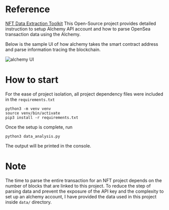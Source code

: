 # Reference
[NFT Data Extraction Toolkit](https://github.com/a16z/nft-analyst-starter-pack) This Open-Source project provides detailed instruction to setup Alchemy API account and how to parse OpenSea transaction data using the Alchemy.

Below is the sample UI of how alchemy takes the smart contract address and parse information tracing the blockchain.

![alchemy UI](https://user-images.githubusercontent.com/92753818/206876003-4c8170a7-e712-4a1c-9a43-bbefbb84812a.png)

# How to start
For the ease of project isolation, all project dependency files were included in the `requirements.txt` 

```linux
python3 -m venv venv
source venv/bin/activate
pip3 install -r requirements.txt
```

Once the setup is complete, run
```linux
python3 data_analysis.py
```

The output will be printed in the console.

# Note
The time to parse the entire transaction for an NFT project depends on the number of blocks that are linked to this project. To reduce the step of parsing data and prevent the exposure of the API key and the complexity to set up an alchemy account, I have provided the data used in this project inside `data/` directory. 